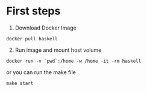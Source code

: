 # First steps

1. Download Docker Image 
```
docker pull haskell
```

2. Run image and mount host volume
```
docker run -v `pwd`:/home -w /home -it -rm haskell
```

or you can run the make file

```
make start
```
